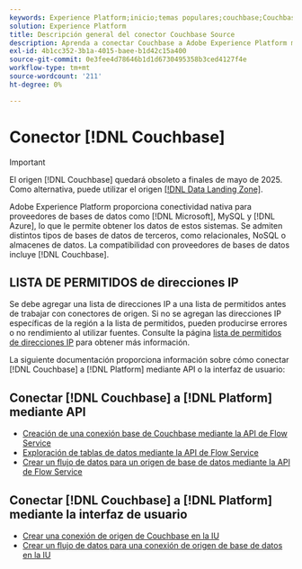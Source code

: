 ```yaml
---
keywords: Experience Platform;inicio;temas populares;couchbase;Couchbase
solution: Experience Platform
title: Descripción general del conector Couchbase Source
description: Aprenda a conectar Couchbase a Adobe Experience Platform mediante API o la interfaz de usuario.
exl-id: 4b1cc352-3b1a-4015-baee-b1d42c15a400
source-git-commit: 0e3fee4d78646b1d1d6730495358b3ced4127f4e
workflow-type: tm+mt
source-wordcount: '211'
ht-degree: 0%

---
```


# Conector [!DNL Couchbase]

>[!IMPORTANT]
>
>El origen [!DNL Couchbase] quedará obsoleto a finales de mayo de 2025. Como alternativa, puede utilizar el origen [[!DNL Data Landing Zone]](../cloud-storage/data-landing-zone.md).

Adobe Experience Platform proporciona conectividad nativa para proveedores de bases de datos como [!DNL Microsoft], MySQL y [!DNL Azure], lo que le permite obtener los datos de estos sistemas. Se admiten distintos tipos de bases de datos de terceros, como relacionales, NoSQL o almacenes de datos. La compatibilidad con proveedores de bases de datos incluye [!DNL Couchbase].

## LISTA DE PERMITIDOS de direcciones IP

Se debe agregar una lista de direcciones IP a una lista de permitidos antes de trabajar con conectores de origen. Si no se agregan las direcciones IP específicas de la región a la lista de permitidos, pueden producirse errores o no rendimiento al utilizar fuentes. Consulte la página [lista de permitidos de direcciones IP](../../ip-address-allow-list.md) para obtener más información.

La siguiente documentación proporciona información sobre cómo conectar [!DNL Couchbase] a [!DNL Platform] mediante API o la interfaz de usuario:

## Conectar [!DNL Couchbase] a [!DNL Platform] mediante API

- [Creación de una conexión base de Couchbase mediante la API de Flow Service](../../tutorials/api/create/databases/couchbase.md)
- [Exploración de tablas de datos mediante la API de Flow Service](../../tutorials/api/explore/tabular.md)
- [Crear un flujo de datos para un origen de base de datos mediante la API de Flow Service](../../tutorials/api/collect/database-nosql.md)

## Conectar [!DNL Couchbase] a [!DNL Platform] mediante la interfaz de usuario

- [Crear una conexión de origen de Couchbase en la IU](../../tutorials/ui/create/databases/couchbase.md)
- [Crear un flujo de datos para una conexión de origen de base de datos en la IU](../../tutorials/ui/dataflow/databases.md)
